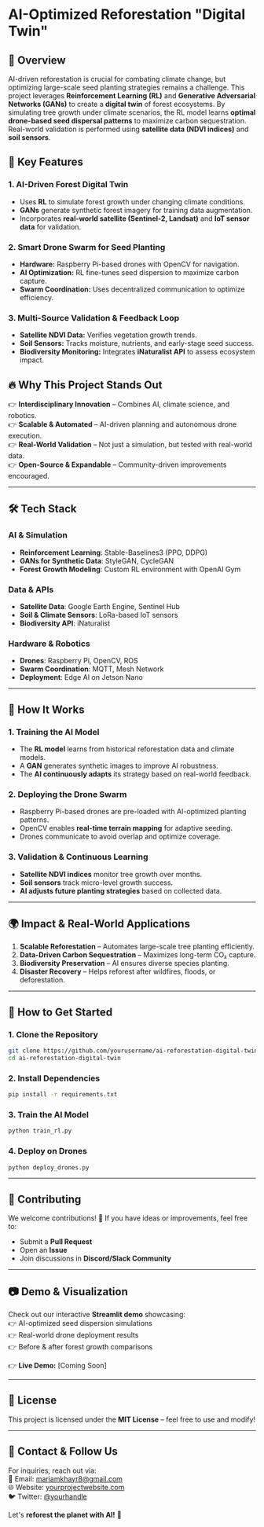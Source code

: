 # **AI-Optimized Reforestation "Digital Twin"**  

## 🌿 **Overview**  
AI-driven reforestation is crucial for combating climate change, but optimizing large-scale seed planting strategies remains a challenge. This project leverages **Reinforcement Learning (RL)** and **Generative Adversarial Networks (GANs)** to create a **digital twin** of forest ecosystems. By simulating tree growth under climate scenarios, the RL model learns **optimal drone-based seed dispersal patterns** to maximize carbon sequestration. Real-world validation is performed using **satellite data (NDVI indices)** and **soil sensors**.  

## 🚀 **Key Features**  

### **1. AI-Driven Forest Digital Twin**  
- Uses **RL** to simulate forest growth under changing climate conditions.  
- **GANs** generate synthetic forest imagery for training data augmentation.  
- Incorporates **real-world satellite (Sentinel-2, Landsat)** and **IoT sensor data** for validation.  

### **2. Smart Drone Swarm for Seed Planting**  
- **Hardware:** Raspberry Pi-based drones with OpenCV for navigation.  
- **AI Optimization:** RL fine-tunes seed dispersion to maximize carbon capture.  
- **Swarm Coordination:** Uses decentralized communication to optimize efficiency.  

### **3. Multi-Source Validation & Feedback Loop**  
- **Satellite NDVI Data:** Verifies vegetation growth trends.  
- **Soil Sensors:** Tracks moisture, nutrients, and early-stage seed success.  
- **Biodiversity Monitoring:** Integrates **iNaturalist API** to assess ecosystem impact.  

## 🔥 **Why This Project Stands Out**  
👉 **Interdisciplinary Innovation** – Combines AI, climate science, and robotics.  
👉 **Scalable & Automated** – AI-driven planning and autonomous drone execution.  
👉 **Real-World Validation** – Not just a simulation, but tested with real-world data.  
👉 **Open-Source & Expandable** – Community-driven improvements encouraged.  

---

## 🛠 **Tech Stack**  

### **AI & Simulation**  
- **Reinforcement Learning**: Stable-Baselines3 (PPO, DDPG)  
- **GANs for Synthetic Data**: StyleGAN, CycleGAN  
- **Forest Growth Modeling**: Custom RL environment with OpenAI Gym  

### **Data & APIs**  
- **Satellite Data**: Google Earth Engine, Sentinel Hub  
- **Soil & Climate Sensors**: LoRa-based IoT sensors  
- **Biodiversity API**: iNaturalist  

### **Hardware & Robotics**  
- **Drones**: Raspberry Pi, OpenCV, ROS  
- **Swarm Coordination**: MQTT, Mesh Network  
- **Deployment**: Edge AI on Jetson Nano  

---

## 🎯 **How It Works**  

### **1. Training the AI Model**  
- The **RL model** learns from historical reforestation data and climate models.  
- A **GAN** generates synthetic images to improve AI robustness.  
- The **AI continuously adapts** its strategy based on real-world feedback.  

### **2. Deploying the Drone Swarm**  
- Raspberry Pi-based drones are pre-loaded with AI-optimized planting patterns.  
- OpenCV enables **real-time terrain mapping** for adaptive seeding.  
- Drones communicate to avoid overlap and optimize coverage.  

### **3. Validation & Continuous Learning**  
- **Satellite NDVI indices** monitor tree growth over months.  
- **Soil sensors** track micro-level growth success.  
- **AI adjusts future planting strategies** based on collected data.  

---

## 🌍 **Impact & Real-World Applications**  

1. **Scalable Reforestation** – Automates large-scale tree planting efficiently.  
2. **Data-Driven Carbon Sequestration** – Maximizes long-term CO₂ capture.  
3. **Biodiversity Preservation** – AI ensures diverse species planting.  
4. **Disaster Recovery** – Helps reforest after wildfires, floods, or deforestation.  

---

## 📌 **How to Get Started**  

### **1. Clone the Repository**  
```bash
git clone https://github.com/yourusername/ai-reforestation-digital-twin.git
cd ai-reforestation-digital-twin
```

### **2. Install Dependencies**  
```bash
pip install -r requirements.txt
```

### **3. Train the AI Model**  
```bash
python train_rl.py
```

### **4. Deploy on Drones**  
```bash
python deploy_drones.py
```

---

## 📢 **Contributing**  
We welcome contributions! 🚀 If you have ideas or improvements, feel free to:  
- Submit a **Pull Request**  
- Open an **Issue**  
- Join discussions in **Discord/Slack Community**  

---

## 📷 **Demo & Visualization**  
Check out our interactive **Streamlit demo** showcasing:  
👉 AI-optimized seed dispersion simulations  
👉 Real-world drone deployment results  
👉 Before & after forest growth comparisons  

👉 **Live Demo:** [Coming Soon]  

---

## 🐝 **License**  
This project is licensed under the **MIT License** – feel free to use and modify!  

---

## 📩 **Contact & Follow Us**  
For inquiries, reach out via:  
📧 Email: mariamkhayr8@gmail.com  
🌐 Website: [yourprojectwebsite.com](https://yourprojectwebsite.com)  
🐦 Twitter: [@yourhandle](https://twitter.com/yourhandle)  

Let's **reforest the planet with AI!** 🌱
